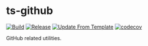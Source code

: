 # ts-github
[![Build](https://github.com/infra-blocks/ts-github/actions/workflows/build.yml/badge.svg)](https://github.com/infra-blocks/ts-github/actions/workflows/build.yml)
[![Release](https://github.com/infra-blocks/ts-github/actions/workflows/release.yml/badge.svg)](https://github.com/infra-blocks/ts-github/actions/workflows/release.yml)
[![Update From Template](https://github.com/infra-blocks/ts-github/actions/workflows/update-from-template.yml/badge.svg)](https://github.com/infra-blocks/ts-github/actions/workflows/update-from-template.yml)
[![codecov](https://codecov.io/gh/infra-blocks/ts-github/graph/badge.svg?token=HXUG88IVBO)](https://codecov.io/gh/infra-blocks/ts-github)

GitHub related utilities.
